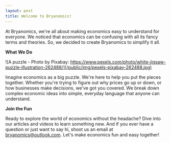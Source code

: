 ```yaml
---
layout: post
title: Welcome to Bryanomics!
---
```


At Bryanomics, we're all about making economics easy to understand for everyone. We noticed that economics can be confusing with all its fancy terms and theories. So, we decided to create Bryanomics to simplify it all.

**What We Do**

![A puzzle - Photo by Pixabay: https://www.pexels.com/photo/white-jigsaw-puzzle-illustration-262488/](/public/img/pexels-pixabay-262488.jpg)

Imagine economics as a big puzzle. We're here to help you put the pieces together. Whether you're trying to figure out why prices go up or down, or how businesses make decisions, we've got you covered. We break down complex economic ideas into simple, everyday language that anyone can understand.

**Join the Fun**

Ready to explore the world of economics without the headache? Dive into our articles and videos to learn something new. And if you ever have a question or just want to say hi, shoot us an email at bryanomics@outlook.com. Let's make economics fun and easy together!
